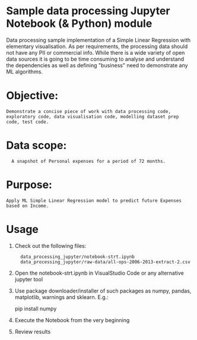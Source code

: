 # Sample data processing Jupyter Notebook (& Python) module

Data processing sample implementation of a Simple Linear Regression with elementary visualisation. As per requirements, the processing data should not have any PII or commercial info. While there is a wide variety of open data sources it is going to be time consuming to analyse and understand the dependencies as well as defining "business" need to demonstrate any ML algorithms.

# Objective:
	Demonstrate a concise piece of work with data processing code, exploratory code, data visualisation code, modelling dataset prep code, test code.

# Data scope:
	  A snapshot of Personal expenses for a period of 72 months. 
    
# Purpose: 
	Apply ML Simple Linear Regression model to predict future Expenses based on Income. 
  
# Usage
1.	Check out the following files:

		  data_processing_jupyter/notebook-strt.ipynb
		  data_processing_jupyter/raw-data/all-ops-2006-2013-extract-2.csv
      
2.	Open the notebook-strt.ipynb in VisualStudio Code or any alternative jupyter tool

3.	Use package downloader/installer of such packages as numpy, pandas, matplotlib, warnings and sklearn. E.g.:
    
      pip install numpy

4.	Execute the Notebook from the very beginning
5.	Review results
